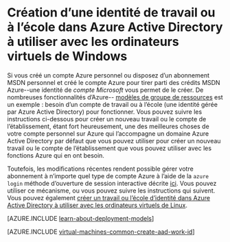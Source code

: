 <properties
   pageTitle="Créer une identité de travail ou de l’école dans DAS | Microsoft Azure"
   description="Apprenez à créer une identité de travail ou de l’école dans Azure Active Directory à utiliser avec vos ordinateurs virtuels de Windows."
   services="virtual-machines-windows"
   documentationCenter=""
   authors="squillace"
   manager="timlt"
   editor=""
   tags="azure-service-management,azure-resource-manager"/>

<tags
   ms.service="virtual-machines-windows"
   ms.devlang="na"
   ms.topic="article"
   ms.tgt_pltfrm="vm-windows"
   ms.workload="infrastructure"
   ms.date="08/23/2016"
   ms.author="rasquill"/>

# <a name="creating-a-work-or-school-identity-in-azure-active-directory-to-use-with-windows-vms"></a>Création d’une identité de travail ou à l’école dans Azure Active Directory à utiliser avec les ordinateurs virtuels de Windows

Si vous créé un compte Azure personnel ou disposez d’un abonnement MSDN personnel et créé le compte Azure pour tirer parti des crédits MSDN Azure--une identité de *compte Microsoft* vous permet de le créer. De nombreuses fonctionnalités d’Azure-- [modèles de groupe de ressources](../azure-resource-manager/resource-group-overview.md) est un exemple : besoin d’un compte de travail ou à l’école (une identité gérée par Azure Active Directory) pour fonctionner. Vous pouvez suivre les instructions ci-dessous pour créer un nouveau travail ou le compte de l’établissement, étant fort heureusement, une des meilleures choses de votre compte personnel sur Azure qui l’accompagne un domaine Azure Active Directory par défaut que vous pouvez utiliser pour créer un nouveau travail ou le compte de l’établissement que vous pouvez utiliser avec les fonctions Azure qui en ont besoin.

Toutefois, les modifications récentes rendent possible gérer votre abonnement à n’importe quel type de compte Azure à l’aide de la `azure login` méthode d’ouverture de session interactive décrite [ici](../xplat-cli-connect.md). Vous pouvez utiliser ce mécanisme, ou vous pouvez suivre les instructions qui suivent. Vous pouvez également [créer un travail ou l’école d’identité dans Azure Active Directory à utiliser avec les ordinateurs virtuels de Linux](virtual-machines-linux-create-aad-work-id.md).

[AZURE.INCLUDE [learn-about-deployment-models](../../includes/learn-about-deployment-models-both-include.md)]

[AZURE.INCLUDE [virtual-machines-common-create-aad-work-id](../../includes/virtual-machines-common-create-aad-work-id.md)]
